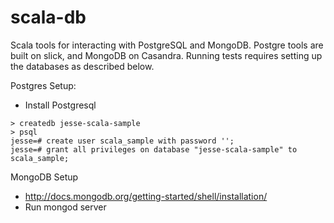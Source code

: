 # scala-db

Scala tools for interacting with PostgreSQL and MongoDB. Postgre tools are built on slick, and MongoDB on Casandra.
Running tests requires setting up the databases as described below.

Postgres Setup:
- Install Postgresql
```
> createdb jesse-scala-sample
> psql
jesse=# create user scala_sample with password '';
jesse=# grant all privileges on database "jesse-scala-sample" to scala_sample;
```

MongoDB Setup
- http://docs.mongodb.org/getting-started/shell/installation/
- Run mongod server
